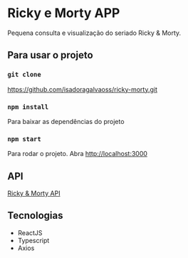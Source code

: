 # Ricky e Morty APP

Pequena consulta e visualização do seriado Ricky & Morty.

## Para usar o projeto

### `git clone`

https://github.com/isadoragalvaoss/ricky-morty.git

### `npm install`

Para baixar as dependências do projeto

### `npm start`

Para rodar o projeto.
Abra [http://localhost:3000](http://localhost:3000)

## API

[Ricky & Morty API](https://rickandmortyapi.com/documentation/#introduction)

## Tecnologias

- ReactJS
- Typescript
- Axios
